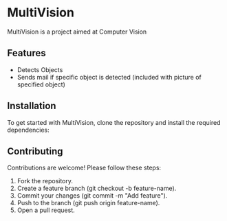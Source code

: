# MultiVision

MultiVision is a project aimed at Computer Vision

## Features

- Detects Objects
- Sends mail if specific object is detected (included with picture of specified object)

## Installation

To get started with MultiVision, clone the repository and install the required dependencies:

## Contributing

Contributions are welcome! Please follow these steps:

1) Fork the repository.
2) Create a feature branch (git checkout -b feature-name).
3) Commit your changes (git commit -m "Add feature").
4) Push to the branch (git push origin feature-name).
5) Open a pull request.

